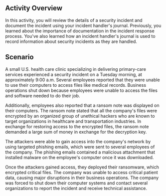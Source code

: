 ## Activity Overview
In this activity, you will review the details of a security incident and document the incident using your incident handler's journal. 
Previously, you learned about the importance of documentation in the incident response process. 
You've also learned how an incident handler's journal is used to record information about security incidents as they are handled. 


## Scenario
A small U.S. health care clinic specializing in delivering primary-care services experienced a security incident on a Tuesday morning, at approximately 9:00 a.m.
Several employees reported that they were unable to use their computers to access files like medical records.
Business operations shut down because employees were unable to access the files and software needed to do their job.

Additionally, employees also reported that a ransom note was displayed on their computers.
The ransom note stated that all the company's files were encrypted by an organized group of unethical hackers who are known to target organizations in healthcare and transportation industries. 
In exchange for restoring access to the encrypted files, the ransom note demanded a large sum of money in exchange for the decryption key. 

The attackers were able to gain access into the company's network by using targeted phishing emails, which were sent to several employees of the company. 
The phishing emails contained a malicious attachment that installed malware on the employee's computer once it was downloaded.

Once the attackers gained access, they deployed their ransomware, which encrypted critical files.
The company was unable to access critical patient data, causing major disruptions in their business operations. 
The company was forced to shut down their computer systems and contact several organizations to report the incident and receive technical assistance.
